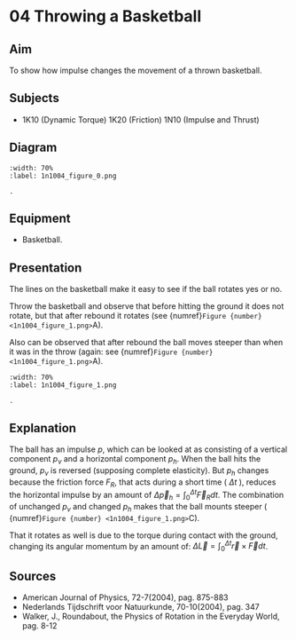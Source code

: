 # 04 Throwing a Basketball 
    
  
## Aim   
 To show how impulse changes the movement of a thrown basketball.    
  
## Subjects   
* 1K10 (Dynamic Torque) 1K20 (Friction) 1N10 (Impulse and Thrust)   

## Diagram
   
```{figure} figures/figure_0.png
:width: 70%  
:label: 1n1004_figure_0.png  

. 
```
     
  
## Equipment   
 *  Basketball.
     
  
## Presentation   
The lines on the basketball make it easy to see if the ball rotates yes or no.

Throw the basketball and observe that before hitting the ground it does not rotate, but that after rebound it rotates (see {numref}`Figure {number} <1n1004_figure_1.png>`A).

Also can be observed that after rebound the ball moves steeper than when it was in the throw (again: see {numref}`Figure {number} <1n1004_figure_1.png>`A). 

```{figure} figures/figure_1.png
:width: 70%  
:label: 1n1004_figure_1.png  

. 
```
   
  
## Explanation   
The ball has an impulse $p$, which can be looked at as consisting of a vertical component $p_{\nu}$ and a horizontal component $p_{h}$. When the ball hits the ground, $p_{\nu}$ is reversed (supposing complete elasticity). But $p_{h}$ changes because the friction force $F_{R}$, that acts during a short time ( $\Delta t$ ), reduces the horizontal impulse by an amount of $\Delta \vec{p}_{h}=\int_{0}^{\Delta t} \vec{F}_{R} d t$. The combination of unchanged $p_{v}$ and changed $p_{h}$ makes that the ball mounts steeper ( {numref}`Figure {number} <1n1004_figure_1.png>`C).

That it rotates as well is due to the torque during contact with the ground, changing its angular momentum by an amount of: $\Delta \vec{L}=\int_{0}^{\Delta t} \vec{r} \times \vec{F} d t$.   
  
## Sources
 *  American Journal of Physics, 72-7(2004), pag. 875-883 
 *  Nederlands Tijdschrift voor Natuurkunde, 70-10(2004), pag. 347 
 *  Walker, J., Roundabout, the Physics of Rotation in the Everyday World, pag. 8-12
  